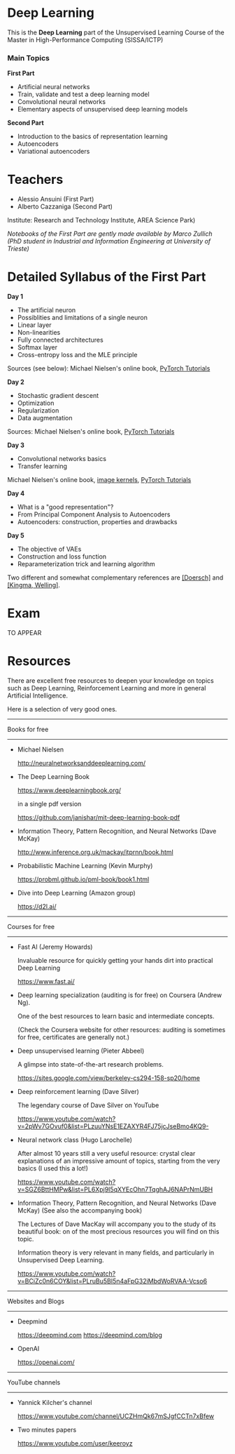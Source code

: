 # Deep Learning

This is the **Deep Learning** part of the Unsupervised Learning Course of the Master in High-Performance Computing (SISSA/ICTP)

### Main Topics

**First Part**

- Artificial neural networks
- Train, validate and test a deep learning model
- Convolutional neural networks
- Elementary aspects of unsupervised deep learning models

**Second Part**

- Introduction to the basics of representation learning
- Autoencoders
- Variational autoencoders

# Teachers

- Alessio Ansuini (First Part)
- Alberto Cazzaniga (Second Part)

Institute: Research and Technology Institute, AREA Science Park)

*Notebooks of the First Part are gently made available by Marco Zullich (PhD student in Industrial and Information Engineering at University of Trieste)*

# Detailed Syllabus of the First Part

**Day 1**

- The artificial neuron
- Possiblities and limitations of a single neuron
- Linear layer
- Non-linearities
- Fully connected architectures
- Softmax layer
- Cross-entropy loss and the MLE principle

Sources (see below): Michael Nielsen's online book, [PyTorch Tutorials](https://pytorch.org/tutorials/)

**Day 2** 

- Stochastic gradient descent
- Optimization
- Regularization
- Data augmentation

Sources: Michael Nielsen's online book, [PyTorch Tutorials](https://pytorch.org/tutorials/)

**Day 3**

- Convolutional networks basics
- Transfer learning

Michael Nielsen's online book, [image kernels](https://setosa.io/ev/image-kernels/), [PyTorch Tutorials](https://pytorch.org/tutorials/)

**Day 4**

- What is a "good representation"?
- From Principal Component Analysis to Autoencoders
- Autoencoders: construction, properties and drawbacks

**Day 5**

- The objective of VAEs
- Construction and loss function
- Reparameterization trick and learning algorithm

Two different and somewhat complementary references are [[Doersch]](https://arxiv.org/pdf/1606.05908.pdf) and [[Kingma, Welling]](https://arxiv.org/pdf/1906.02691.pdf).

# Exam

TO APPEAR

# Resources

There are excellent free resources to deepen your knowledge
on topics such as Deep Learning, Reinforcement Learning and more
in general Artificial Intelligence.

Here is a selection of very good ones.


*******************************************************************
Books for free
*******************************************************************

- Michael Nielsen

  http://neuralnetworksanddeeplearning.com/


- The Deep Learning Book

  https://www.deeplearningbook.org/

  in a single pdf version

  https://github.com/janishar/mit-deep-learning-book-pdf
  
- Information Theory, Pattern Recognition, and Neural Networks (Dave McKay)

  http://www.inference.org.uk/mackay/itprnn/book.html


- Probabilistic Machine Learning (Kevin Murphy)

  https://probml.github.io/pml-book/book1.html
  
- Dive into Deep Learning (Amazon group)

  https://d2l.ai/
  

*******************************************************************
Courses for free
*******************************************************************

- Fast AI (Jeremy Howards)
  
  Invaluable resource for quickly getting your hands dirt into practical Deep Learning
  
  https://www.fast.ai/

- Deep learning specialization (auditing is for free)
  on Coursera (Andrew Ng).
  
  One of the best resources to learn basic and intermediate concepts.
  
  (Check the Coursera website for other resources: auditing
  is sometimes for free, certificates are generally not.)

- Deep unsupervised learning (Pieter Abbeel)

  A glimpse into state-of-the-art research problems.

  https://sites.google.com/view/berkeley-cs294-158-sp20/home

- Deep reinforcement learning (Dave Silver)

  The legendary course of Dave Silver on YouTube

  https://www.youtube.com/watch?v=2pWv7GOvuf0&list=PLzuuYNsE1EZAXYR4FJ75jcJseBmo4KQ9-

- Neural network class (Hugo Larochelle)

  After almost 10 years still a very useful resource: crystal clear explanations
  of an impressive amount of topics, starting from the very basics (I used this
  a lot!)

  https://www.youtube.com/watch?v=SGZ6BttHMPw&list=PL6Xpj9I5qXYEcOhn7TqghAJ6NAPrNmUBH
  
  
- Information Theory, Pattern Recognition, and Neural Networks (Dave McKay)
  (See also the accompanying book)

  The Lectures of Dave MacKay will accompany you to the study of its beautiful book:
  on of the most precious resources you will find on this topic.
  
  Information theory is very relevant in many fields, and particularly in Unsupervised Deep Learning.
  
  https://www.youtube.com/watch?v=BCiZc0n6COY&list=PLruBu5BI5n4aFpG32iMbdWoRVAA-Vcso6


*******************************************************************
Websites and Blogs
*******************************************************************

- Deepmind

  https://deepmind.com
  https://deepmind.com/blog


- OpenAI

  https://openai.com/


*******************************************************************
YouTube channels
*******************************************************************

- Yannick Kilcher's channel

  https://www.youtube.com/channel/UCZHmQk67mSJgfCCTn7xBfew


- Two minutes papers

  https://www.youtube.com/user/keeroyz
